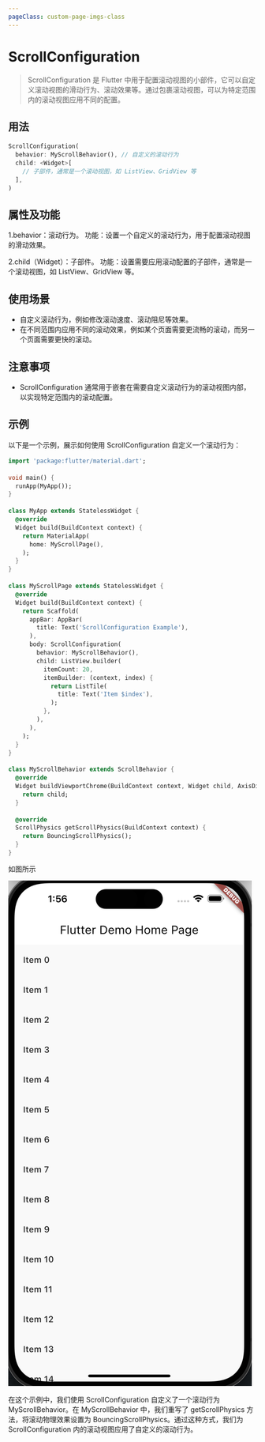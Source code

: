 ```yaml
---
pageClass: custom-page-imgs-class
---
```

# ScrollConfiguration

> ScrollConfiguration 是 Flutter 中用于配置滚动视图的小部件，它可以自定义滚动视图的滑动行为、滚动效果等。通过包裹滚动视图，可以为特定范围内的滚动视图应用不同的配置。

## 用法

```dart
ScrollConfiguration(
  behavior: MyScrollBehavior(), // 自定义的滚动行为
  child: <Widget>[
    // 子部件，通常是一个滚动视图，如 ListView、GridView 等
  ],
)
```

## 属性及功能

1.behavior：滚动行为。
功能：设置一个自定义的滚动行为，用于配置滚动视图的滑动效果。

2.child（Widget）：子部件。
功能：设置需要应用滚动配置的子部件，通常是一个滚动视图，如 ListView、GridView 等。

## 使用场景

- 自定义滚动行为，例如修改滚动速度、滚动阻尼等效果。
- 在不同范围内应用不同的滚动效果，例如某个页面需要更流畅的滚动，而另一个页面需要更快的滚动。

## 注意事项

- ScrollConfiguration 通常用于嵌套在需要自定义滚动行为的滚动视图内部，以实现特定范围内的滚动配置。

## 示例

以下是一个示例，展示如何使用 ScrollConfiguration 自定义一个滚动行为：

```dart
import 'package:flutter/material.dart';

void main() {
  runApp(MyApp());
}

class MyApp extends StatelessWidget {
  @override
  Widget build(BuildContext context) {
    return MaterialApp(
      home: MyScrollPage(),
    );
  }
}

class MyScrollPage extends StatelessWidget {
  @override
  Widget build(BuildContext context) {
    return Scaffold(
      appBar: AppBar(
        title: Text('ScrollConfiguration Example'),
      ),
      body: ScrollConfiguration(
        behavior: MyScrollBehavior(),
        child: ListView.builder(
          itemCount: 20,
          itemBuilder: (context, index) {
            return ListTile(
              title: Text('Item $index'),
            );
          },
        ),
      ),
    );
  }
}

class MyScrollBehavior extends ScrollBehavior {
  @override
  Widget buildViewportChrome(BuildContext context, Widget child, AxisDirection axisDirection) {
    return child;
  }

  @override
  ScrollPhysics getScrollPhysics(BuildContext context) {
    return BouncingScrollPhysics();
  }
}
```

如图所示

![ScrollConfiguration](./imgs/ScrollConfiguration.png)

在这个示例中，我们使用 ScrollConfiguration 自定义了一个滚动行为 MyScrollBehavior。在 MyScrollBehavior 中，我们重写了 getScrollPhysics 方法，将滚动物理效果设置为 BouncingScrollPhysics。通过这种方式，我们为 ScrollConfiguration 内的滚动视图应用了自定义的滚动行为。
